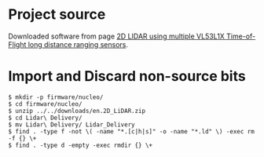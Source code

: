 # Project source
Downloaded software from page [2D LIDAR using multiple VL53L1X Time-of-Flight long distance ranging sensors](https://www.st.com/en/embedded-software/stsw-img017.html).

# Import and Discard non-source bits
```
$ mkdir -p firmware/nucleo/
$ cd firmware/nucleo/
$ unzip ../../downloads/en.2D_LiDAR.zip
$ cd Lidar\ Delivery/
$ mv Lidar\ Delivery/ Lidar_Delivery
$ find . -type f -not \( -name "*.[c|h|s]" -o -name "*.ld" \) -exec rm -f {} \+
$ find . -type d -empty -exec rmdir {} \+
```
